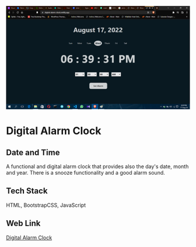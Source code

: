 <img src="https://github.com/Signor1/alarm-clock/blob/00b9ab0ea20795d5e2607a8cb08e47cdc8999dee/clockImg.png">


# Digital Alarm Clock
## Date and Time

A functional and digital alarm clock that provides also the day's date, month and year. There is a snooze functionality and a good alarm sound.
## Tech Stack

 HTML, BootstrapCSS, JavaScript


## Web Link

 [Digital Alarm Clock](https://digital-alarm-clock.netlify.app/)
